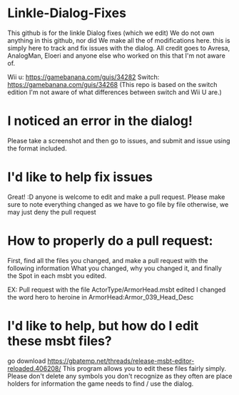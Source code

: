 # Linkle-Dialog-Fixes
This github is for the linkle Dialog fixes (which we edit) We do not own anything in this github, nor did We make all the of modifications here. this is simply here to track and fix issues with the dialog. All credit goes to Avresa, AnalogMan, Eloeri and anyone else who worked on this that I'm not aware of.

Wii u: https://gamebanana.com/guis/34282
Switch: https://gamebanana.com/guis/34268
(This repo is based on the switch edition I'm not aware of what differences between switch and Wii U are.)

# I noticed an error in the dialog!
Please take a screenshot and then go to issues, and submit and issue using the format included.

# I'd like to help fix issues
Great! :D anyone is welcome to edit and make a pull request.
Please make sure to note everything changed as we have to go file by file otherwise, we may just deny the pull request

# How to properly do a pull request:
First, find all the files you changed, and make a pull request with the following information
What you changed, why you changed it, and finally the Spot in each msbt you edited.

EX: 
Pull request with the file ActorType/ArmorHead.msbt edited
I changed the word hero to heroine in ArmorHead:Armor_039_Head_Desc


# I'd like to help, but how do I edit these msbt files?
go download https://gbatemp.net/threads/release-msbt-editor-reloaded.406208/
This program allows you to edit these files fairly simply. Please don't delete any symbols you don't recognize  as they often are place holders for information the game needs to find / use the dialog. 

